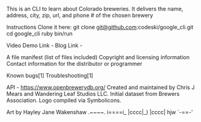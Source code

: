This is an CLI to learn about Colorado breweries.
It delivers the name, address, city, zip, url, and phone # of the chosen brewery

Instructions
Clone it here: git clone git@github.com:codeski/google_cli.git
cd google_cli
ruby bin/run

Video Demo Link -
Blog Link -

A file manifest (list of files included)
Copyright and licensing information
Contact information for the distributor or programmer

Known bugs[1]
Troubleshooting[1]

API - https://www.openbrewerydb.org/
  Created and maintained by Chris J Mears and Wandering Leaf Studios LLC.
  Initial dataset from Brewers Association.
  Logo compiled via Symbolicons.

Art by Hayley Jane Wakenshaw
.~~~~.
i====i_
|cccc|_)
|cccc|   hjw
`-==-'
